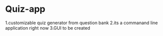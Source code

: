 # Quiz-app
1.customizable quiz generator from question bank
2.its a commanand line application right now 
3.GUI to be created 
